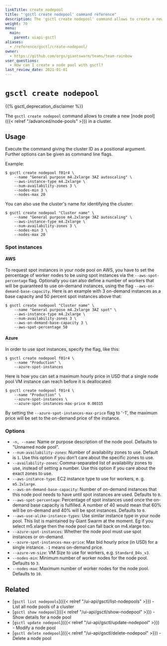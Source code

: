 ```yaml
---
linkTitle: create nodepool
title: "'gsctl create nodepool' command reference"
description: The 'gsctl create nodepool' command allows to create a new pool of worker nodes in cluster.
weight: 70
menu:
  main:
    parent: uiapi-gsctl
aliases:
  - /reference/gsctl/create-nodepool/
owner:
  - https://github.com/orgs/giantswarm/teams/team-rainbow
user_questions:
  - How can I create a node pool with gsctl?
last_review_date: 2021-01-01
---
```


# `gsctl create nodepool`

{{% gsctl_deprecation_disclaimer %}}

The `gsctl create nodepool` command allows to create a new [node pool]({{< relref "/advanced/node-pools" >}}) in a cluster.

## Usage

Execute the command giving the cluster ID as a positional argument. Further options can be given as command line flags.

Example:

```nohighlight
$ gsctl create nodepool f01r4 \
    --name "General purpose m4.2xlarge 3AZ autoscaling" \
    --aws-instance-type m4.2xlarge \
    --num-availability-zones 3 \
    --nodes-min 3 \
    --nodes-max 20
```

You can also use the cluster's name for identifying the cluster:

```nohighlight
$ gsctl create nodepool "Cluster name" \
    --name "General purpose m4.2xlarge 3AZ autoscaling" \
    --aws-instance-type m4.2xlarge \
    --num-availability-zones 3 \
    --nodes-min 3 \
    --nodes-max 20
```

### Spot instances

#### AWS

To request spot instances in your node pool on AWS, you have to set the percentage of worker nodes to be using spot instances via the `--aws-spot-percentage` flag. Optionally you can also define a number of workers that will be guaranteed to use on-demand instances, using the flag `--aws-on-demand-base-capacity`. Here is an example with 3 on-demand instances as a base capacity and 50 percent spot instances above that:

```nohighlight
$ gsctl create nodepool "Cluster name" \
    --name "General purpose m4.2xlarge 3AZ spot" \
    --aws-instance-type m4.2xlarge \
    --num-availability-zones 3 \
    --aws-on-demand-base-capacity 3 \
    --aws-spot-percentage 50
```

#### Azure

In order to use spot instances, specify the flag, like this:

```nohighlight
$ gsctl create nodepool f01r4 \
    --name "Production" \
    --azure-spot-instances
```

Here is how you can set a maximum hourly price in USD that a single node pool VM instance can reach before it is deallocated:

```nohighlight
$ gsctl create nodepool f01r4 \
    --name "Production" \
    --azure-spot-instances \
    --azure-spot-instances-max-price 0.00315
```

By setting the `--azure-spot-instances-max-price` flag to '-1', the maximum price will be set to the on-demand price of the instance.

### Options

- `-n, --name`: Name or purpose description of the node pool. Defaults to "Unnamed node pool".
- `--num-availability-zones`: Number of availability zones to use. Default is `1`. Use this option if you don't care about the specific zones to use.
- `--availability-zones`: Comma-separated list of availability zones to use, instead of setting a number. Use this option if you care about the exact zones to use.
- `--aws-instance-type`: EC2 instance type to use for workers, e. g. `m5.2xlarge`.
- `--aws-on-demand-base-capacity`: Number of on-demand instances that this node pool needs to have until spot instances are used. Defaults to `0`.
- `--aws-spot-percentage`: Percentage of spot instances used once the on-demand base capacity is fulfilled. A number of 40 would mean that 60% will be on-demand and 40% will be spot instances. Defaults to `0`.
- `--aws-use-alike-instance-types`: Use similar instance type in your node pool. This list is maintained by Giant Swarm at the moment. Eg if you select m5.xlarge then the node pool can fall back on m4.xlarge too.
- `--azure-spot-instances`: Whether the node pool must use spot instances or on-demand.
- `--azure-spot-instances-max-price`: Max bid hourly price (in USD) for a single instance. `-1` means on-demand price.
- `--azure-vm-size`: VM Size to use for workers, e.g. `Standard_D4s_v3`.
- `--nodes-min`: Minimum number of worker nodes for the node pool. Defaults to `3`.
- `--nodes-max`: Maximum number of worker nodes for the node pool. Defaults to `10`.

## Related

- [`gsctl list nodepools`]({{< relref "/ui-api/gsctl/list-nodepools" >}}) - List all node pools of a cluster
- [`gsctl show nodepool`]({{< relref "/ui-api/gsctl/show-nodepool" >}}) - Show details for a node pool
- [`gsctl update nodepool`]({{< relref "/ui-api/gsctl/update-nodepool" >}}) - Modify a node pool
- [`gsctl delete nodepool`]({{< relref "/ui-api/gsctl/delete-nodepool" >}}) - Delete a node pool
